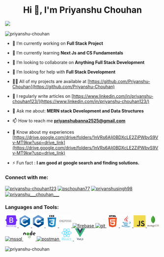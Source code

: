 <h1 align="center">Hi 👋, I'm Priyanshu Chouhan</h1>
<img src="[https://www.google.com/url?sa=i&url=https%3A%2F%2Fpixcap.com%2Fitem%2Fdeveloper-working-on-laptop-1224140911330&psig=AOvVaw3EkgTWNn-EQdavZ5mOMKVP&ust=1735249883279000&source=images&cd=vfe&opi=89978449&ved=0CBQQjRxqFwoTCMjRneXzw4oDFQAAAAAdAAAAABAE](https://camo.githubusercontent.com/4d9f5ecceb711eec6e2018f38a5677dc657c9738d4a65ba3b928c41c0a45b439/68747470733a2f2f6d69726f2e6d656469756d2e636f6d2f6d61782f313336302f302a37513379765349765f7430696f4a2d5a2e676966)"/>

<p align="left"> <img src="https://komarev.com/ghpvc/?username=priyanshu-chouhan&label=Profile%20views&color=0e75b6&style=flat" alt="priyanshu-chouhan" /> </p>

- 🔭 I’m currently working on **Full Stack Project**

- 🌱 I’m currently learning **Next Js and CS Fundamentals**

- 👯 I’m looking to collaborate on **Anything Full Stack Development**

- 🤝 I’m looking for help with **Full Stack Development**

- 👨‍💻 All of my projects are available at [https://github.com/Priyanshu-Chouhan](https://github.com/Priyanshu-Chouhan)

- 📝 I regularly write articles on [https://www.linkedin.com/in/priyanshu-chouhan123/](https://www.linkedin.com/in/priyanshu-chouhan123/)

- 💬 Ask me about: **MERN stack Development and Data Structures**

- 📫 How to reach me **priyanshubanna2525@gmail.com**

- 📄 Know about my experiences [https://drive.google.com/drive/folders/1nVRs6AIj0BDXcLE2ZiPWbvS9Vv-MT9kw?usp=drive_link](https://drive.google.com/drive/folders/1nVRs6AIj0BDXcLE2ZiPWbvS9Vv-MT9kw?usp=drive_link)

- ⚡ Fun fact : **I am good at google search and finding solutions.**

<h3 align="left">Connect with me:</h3>
<p align="left">
<a href="https://linkedin.com/in/priyanshu-chouhan123" target="blank"><img align="center" src="https://raw.githubusercontent.com/rahuldkjain/github-profile-readme-generator/master/src/images/icons/Social/linked-in-alt.svg" alt="priyanshu-chouhan123" height="30" width="40" /></a>
<a href="https://www.codechef.com/users/pschouhan77" target="blank"><img align="center" src="https://cdn.jsdelivr.net/npm/simple-icons@3.1.0/icons/codechef.svg" alt="pschouhan77" height="30" width="40" /></a>
<a href="https://www.hackerrank.com/priyanshusingh98" target="blank"><img align="center" src="https://raw.githubusercontent.com/rahuldkjain/github-profile-readme-generator/master/src/images/icons/Social/hackerrank.svg" alt="priyanshusingh98" height="30" width="40" /></a>
<a href="https://www.leetcode.com/priyanshu___chouhan___" target="blank"><img align="center" src="https://raw.githubusercontent.com/rahuldkjain/github-profile-readme-generator/master/src/images/icons/Social/leet-code.svg" alt="priyanshu___chouhan___" height="30" width="40" /></a>
</p>

<h3 align="left">Languages and Tools:</h3>
<p align="left"> <a href="https://getbootstrap.com" target="_blank" rel="noreferrer"> <img src="https://raw.githubusercontent.com/devicons/devicon/master/icons/bootstrap/bootstrap-plain-wordmark.svg" alt="bootstrap" width="40" height="40"/> </a> <a href="https://www.cprogramming.com/" target="_blank" rel="noreferrer"> <img src="https://raw.githubusercontent.com/devicons/devicon/master/icons/c/c-original.svg" alt="c" width="40" height="40"/> </a> <a href="https://www.w3schools.com/cpp/" target="_blank" rel="noreferrer"> <img src="https://raw.githubusercontent.com/devicons/devicon/master/icons/cplusplus/cplusplus-original.svg" alt="cplusplus" width="40" height="40"/> </a> <a href="https://www.w3schools.com/css/" target="_blank" rel="noreferrer"> <img src="https://raw.githubusercontent.com/devicons/devicon/master/icons/css3/css3-original-wordmark.svg" alt="css3" width="40" height="40"/> </a> <a href="https://expressjs.com" target="_blank" rel="noreferrer"> <img src="https://raw.githubusercontent.com/devicons/devicon/master/icons/express/express-original-wordmark.svg" alt="express" width="40" height="40"/> </a> <a href="https://firebase.google.com/" target="_blank" rel="noreferrer"> <img src="https://www.vectorlogo.zone/logos/firebase/firebase-icon.svg" alt="firebase" width="40" height="40"/> </a> <a href="https://git-scm.com/" target="_blank" rel="noreferrer"> <img src="https://www.vectorlogo.zone/logos/git-scm/git-scm-icon.svg" alt="git" width="40" height="40"/> </a> <a href="https://www.w3.org/html/" target="_blank" rel="noreferrer"> <img src="https://raw.githubusercontent.com/devicons/devicon/master/icons/html5/html5-original-wordmark.svg" alt="html5" width="40" height="40"/> </a> <a href="https://www.java.com" target="_blank" rel="noreferrer"> <img src="https://raw.githubusercontent.com/devicons/devicon/master/icons/java/java-original.svg" alt="java" width="40" height="40"/> </a> <a href="https://developer.mozilla.org/en-US/docs/Web/JavaScript" target="_blank" rel="noreferrer"> <img src="https://raw.githubusercontent.com/devicons/devicon/master/icons/javascript/javascript-original.svg" alt="javascript" width="40" height="40"/> </a> <a href="https://www.mongodb.com/" target="_blank" rel="noreferrer"> <img src="https://raw.githubusercontent.com/devicons/devicon/master/icons/mongodb/mongodb-original-wordmark.svg" alt="mongodb" width="40" height="40"/> </a> <a href="https://www.microsoft.com/en-us/sql-server" target="_blank" rel="noreferrer"> <img src="https://www.svgrepo.com/show/303229/microsoft-sql-server-logo.svg" alt="mssql" width="40" height="40"/> </a> <a href="https://nodejs.org" target="_blank" rel="noreferrer"> <img src="https://raw.githubusercontent.com/devicons/devicon/master/icons/nodejs/nodejs-original-wordmark.svg" alt="nodejs" width="40" height="40"/> </a> <a href="https://postman.com" target="_blank" rel="noreferrer"> <img src="https://www.vectorlogo.zone/logos/getpostman/getpostman-icon.svg" alt="postman" width="40" height="40"/> </a> <a href="https://reactjs.org/" target="_blank" rel="noreferrer"> <img src="https://raw.githubusercontent.com/devicons/devicon/master/icons/react/react-original-wordmark.svg" alt="react" width="40" height="40"/> </a> <a href="https://vuejs.org/" target="_blank" rel="noreferrer"> <img src="https://raw.githubusercontent.com/devicons/devicon/master/icons/vuejs/vuejs-original-wordmark.svg" alt="vuejs" width="40" height="40"/> </a> </p>

<p><img align="center" src="https://github-readme-stats.vercel.app/api/top-langs?username=priyanshu-chouhan&show_icons=true&locale=en&layout=compact" alt="priyanshu-chouhan" /></p>
